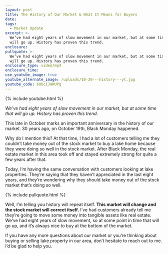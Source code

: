 ```yaml
---
layout: post
title: The History of Our Market & What It Means for Buyers
date:
tags:
  - Market Update
excerpt: >-
  We’ve had eight years of slow movement in our market, but at some time that
  will go up. History has proven this trend.
enclosure:
pullquote: >-
  We’ve had eight years of slow movement in our market, but at some time that
  will go up. History has proven this trend.
enclosure_type: video/mp4
enclosure_time:
use_youtube_image: true
youtube_alternate_image: /uploads/10-20---history---yt.jpg
youtube_code: bUUciJAWUPg
---
```



{% include youtube.html %}

*We’ve had eight years of slow movement in our market, but at some time that will go up. History has proven this trend.*

This late in October marks an important anniversary in the history of our market. 30 years ago, on October 19th, Black Monday happened.

Why do I mention this? At that time, I had a lot of customers telling me they couldn’t take money out of the stock market to buy a lake home because they were doing so well in the stock market. After Black Monday, the real estate market in this area took off and stayed extremely strong for quite a few years after that.&nbsp;

Today, I’m having the same conversation with customers looking at lake properties. They’re saying that they haven’t appreciated in the last eight years, and they’re wondering why they should take money out of the stock market that’s doing so well.

{% include pullquote.html %}

Well, I’m telling you history will repeat itself. **This market will change and the stock market will correct itself.** I’ve had customers already tell me they’re going to move some money into tangible assets like real estate. We’ve had eight years of slow movement, so at some point in time that will go up, and it’s always nice to buy at the bottom of the market. &nbsp;

If you have any more questions about our market or you’re thinking about buying or selling lake property in our area, don’t hesitate to reach out to me. I’d be glad to help you.